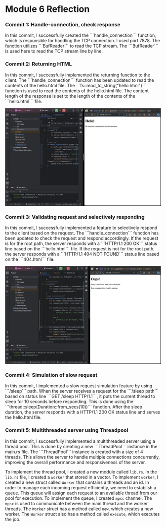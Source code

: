 <h1>Module 6 Reflection</h1>

<h3>Commit 1: Handle-connection, check response </h3>
In this commit, I successfully created the ```handle_connection``` function, which is responsible for handling the TCP connection. I used port 7878. The function utilizes ```BufReader``` to read the TCP stream. The ```BufReader``` is used here to read the TCP stream line by line.

<h3>Commit 2: Returning HTML </h3>
In this commit, I successfully implemented the returning function to the client. The ```handle_connection``` function has been updated to read the contents of the hello.html file. The ```fs::read_to_string("hello.html")``` function is used to read the contents of the hello.html file.
The content length of the response is set to the length of the contents of the ```hello.html``` file.

![Commit 2 screen capture](/assets/images/commit2.png)

<h3>Commit 3: Validating request and selectively responding </h3>
In this commit, I successfully implemented a feature to selectively respond to the client based on the request. The ```handle_connection``` function has been updated to check the request and respond accordingly.
If the request is for the root path, the server responds with a ```HTTP/1.1 200 OK``` status line based on the ```hello.html``` file.
If the request is not for the root path, the server responds with a ```HTTP/1.1 404 NOT FOUND``` status line based on the ```404.html``` file.


![Commit 3 screen capture](/assets/images/commit3.png)

<h3>Commit 4: Simulation of slow request </h3>
In this commit, I implemented a slow request simulation feature by using ```/sleep``` path.
When the server receives a request for the ```/sleep path``` based on status line ```GET /sleep HTTP/1.1```, it puts the current thread to sleep for 10 seconds before responding.
This is done using the ```thread::sleep(Duration::from_secs(10))``` function. After the sleep duration, the server responds with a HTTP/1.1 200 OK status line and serves the hello.html file.

<h3>Commit 5: Multithreaded server using Threadpool </h3>
In this commit, I successfully implemented a multithreaded server using a thread pool. This is done by creating a new ```ThreadPool``` instance in the main.rs file. The ```ThreadPool``` instance is created with a size of 4 threads. 
This allows the server to handle multiple connections concurrently, improving the overall performance and responsiveness of the server.

To implement the thread pool, I created a new module called ```lib.rs```. In the ```lib.rs``` file, I created a ```worker``` that stored in a vector. To implement ```worker```, I created a new struct called ```Worker``` that contains a threads and an id.
In order to manage each incoming request efficiently, we need to establish a queue. This queue will assign each request to an available thread from our pool for execution. To implement the queue, I created ```mpsc``` channel. The ```mpsc``` is used to communicate between the main thread and the worker threads.
The ```Worker``` struct has a method called ```new```, which creates a new worker. The ```Worker``` struct also has a method called ```execute```, which executes the job.